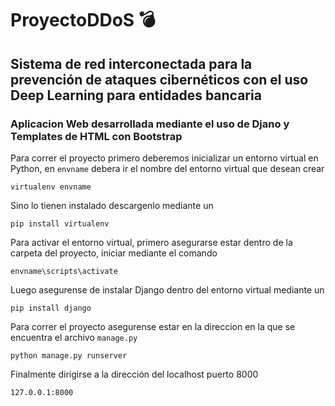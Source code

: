# ProyectoDDoS 💣

## Sistema de red interconectada para la prevención de ataques cibernéticos con el uso Deep Learning para entidades bancaria 

### Aplicacion Web desarrollada mediante el uso de Djano y Templates de HTML con Bootstrap

Para correr el proyecto primero deberemos inicializar un entorno virtual en Python, en `envname` debera ir el nombre del entorno virtual que desean crear

 `virtualenv envname`

Sino lo tienen instalado descargenlo mediante un

 `pip install virtualenv`
 
 Para activar el entorno virtual, primero asegurarse estar dentro de la carpeta del proyecto, iniciar mediante el comando
 
 `envname\scripts\activate`
 
 Luego asegurense de instalar Django dentro del entorno virtual mediante un
 
 `pip install django`
 
 Para correr el proyecto asegurense estar en la direccion en la que se encuentra el archivo `manage.py`
 
 `python manage.py runserver`
 
 Finalmente dirigirse a la dirección del localhost puerto 8000
 
 `127.0.0.1:8000`
